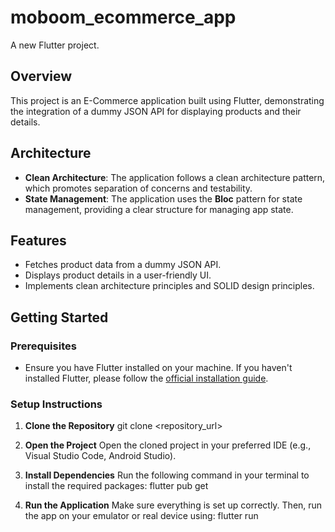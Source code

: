 # moboom_ecommerce_app

A new Flutter project.

## Overview

This project is an E-Commerce application built using Flutter, demonstrating the integration of a dummy JSON API for displaying products and their details.

## Architecture

- **Clean Architecture**: The application follows a clean architecture pattern, which promotes separation of concerns and testability.
- **State Management**: The application uses the **Bloc** pattern for state management, providing a clear structure for managing app state.

## Features

- Fetches product data from a dummy JSON API.
- Displays product details in a user-friendly UI.
- Implements clean architecture principles and SOLID design principles.

## Getting Started

### Prerequisites

- Ensure you have Flutter installed on your machine. If you haven't installed Flutter, please follow the [official installation guide](https://flutter.dev/docs/get-started/install).

### Setup Instructions

1. **Clone the Repository**
   git clone <repository_url>

2. **Open the Project**
   Open the cloned project in your preferred IDE (e.g., Visual Studio Code, Android Studio).

3. **Install Dependencies**
   Run the following command in your terminal to install the required packages:
   flutter pub get

4. **Run the Application**
   Make sure everything is set up correctly. Then, run the app on your emulator or real device using:
   flutter run
